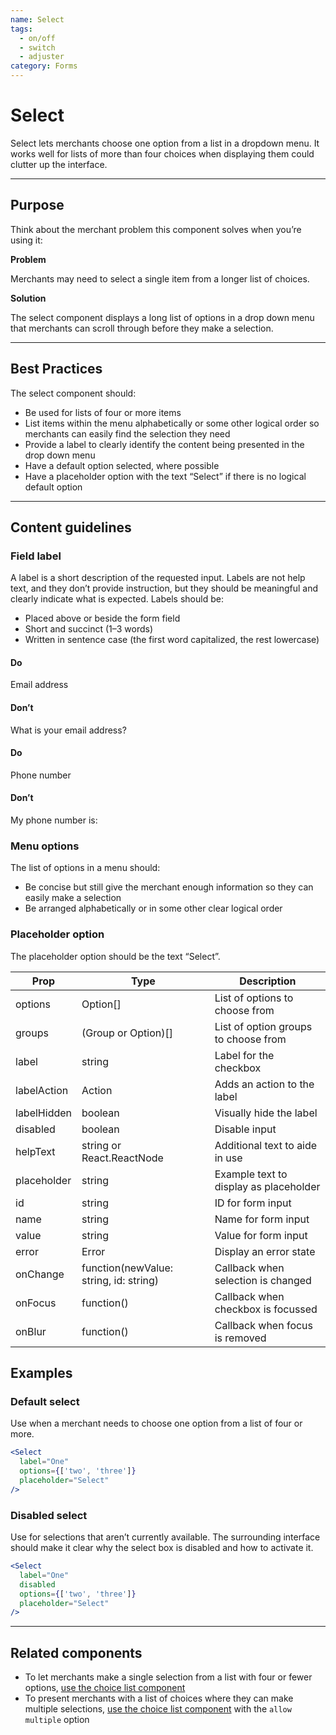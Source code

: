 ```yaml
---
name: Select
tags:
  - on/off
  - switch
  - adjuster
category: Forms
---
```


# Select
Select lets merchants choose one option from a list in a dropdown menu. It
works well for lists of more than four choices when displaying them could
clutter up the interface.

---

## Purpose

Think about the merchant problem this component solves when you’re using it:

**Problem**

Merchants may need to select a single item from a longer list of choices.

**Solution**

The select component displays a long list of options in a drop down menu that
merchants can scroll through before they make a selection.

---

## Best Practices
The select component should:

* Be used for lists of four or more items
* List items within the menu alphabetically or some other logical order so
merchants can easily find the selection they need
* Provide a label to clearly identify the content being presented in the drop
down menu
* Have a default option selected, where possible
* Have a placeholder option with the text “Select”  if there is no logical
default option

---

## Content guidelines

### Field label
A label is a short description of the requested input. Labels are not help
text, and they don’t provide instruction, but they should be meaningful and
clearly indicate what is expected. Labels should be:

* Placed above or beside the form field
* Short and succinct (1–3 words)
* Written in sentence case (the first word capitalized, the rest lowercase)

<!-- usagelist -->
#### Do
Email address

#### Don’t
What is your email address?
<!-- end -->
<!-- usagelist -->
#### Do
Phone number

#### Don’t
My phone number is:
<!-- end -->

### Menu options
The list of options in a menu should:

* Be concise but still give the merchant enough information so they can easily
make a selection
* Be arranged alphabetically or in some other clear logical order

### Placeholder option
The placeholder option should be the text “Select”.

| Prop | Type | Description |
| ---- | ---- | ----------- |
| options | Option[] | List of options to choose from |
| groups | (Group or Option)[] | List of option groups to choose from |
| label | string | Label for the checkbox |
| labelAction | Action | Adds an action to the label |
| labelHidden | boolean | Visually hide the label |
| disabled | boolean | Disable input |
| helpText | string or React.ReactNode | Additional text to aide in use |
| placeholder | string | Example text to display as placeholder |
| id | string | ID for form input |
| name | string | Name for form input |
| value | string | Value for form input |
| error | Error | Display an error state |
| onChange | function(newValue: string, id: string) | Callback when selection is changed |
| onFocus | function() | Callback when checkbox is focussed |
| onBlur | function() | Callback when focus is removed |

## Examples

### Default select

Use when a merchant needs to choose one option from a list of four or more.

```jsx
<Select
  label="One"
  options={['two', 'three']}
  placeholder="Select"
/>
```

### Disabled select

Use for selections that aren’t currently available. The surrounding interface should make it clear why the select box is disabled and how to activate it.

```jsx
<Select
  label="One"
  disabled
  options={['two', 'three']}
  placeholder="Select"
/>
```

---

## Related components

* To let merchants make a single selection from a list with four or fewer
options, [use the choice list component](/components/forms/choice-list)
* To present merchants with a list of choices where they can make multiple
selections, [use the choice list component](/components/forms/choice-list) with
the `allow multiple` option
